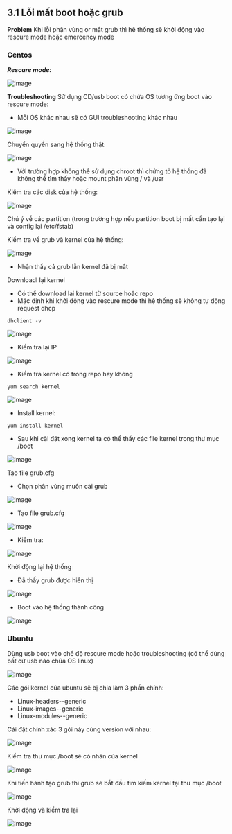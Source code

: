 ## 3.1 Lỗi mất boot hoặc grub

**Problem**
Khi lỗi phân vùng or mất grub thì hê thống sẽ khởi động vào rescure mode hoặc emercency mode

### Centos

***Rescure mode:***

![image](https://user-images.githubusercontent.com/58085885/137612376-409d7c6f-1740-404c-b55e-2bc26175c783.png)

**Troubleshooting**
Sử dụng CD/usb boot có chứa OS tương ứng boot vào rescure mode:
- Mỗi OS khác nhau sẽ có GUI troubleshooting khác nhau

![image](https://user-images.githubusercontent.com/58085885/137617858-3071ea26-dc82-46b6-9c09-0e465fee5ef3.png)

Chuyển quyền sang hệ thống thật:

![image](https://user-images.githubusercontent.com/58085885/137617890-ee7b9590-4cd4-4641-ae85-545bf6e268f1.png)

- Với trường hợp không thể sử dụng chroot thì chứng tỏ hệ thống đã không thể tìm thấy hoặc mount phân vùng / và /usr

Kiểm tra các disk của hệ thống:

![image](https://user-images.githubusercontent.com/58085885/137617904-7acf47bb-c8f2-45c9-aa97-87956b8917ff.png)

Chú ý về các partition (trong trường hợp nếu partition boot bị mất cần tạo lại và config lại /etc/fstab)

Kiểm tra về grub và kernel của hệ thống:

![image](https://user-images.githubusercontent.com/58085885/137617919-f4de5b9f-0090-431f-bff4-d43331a395f3.png)

- Nhận thấy cả grub lẫn kernel đã bị mất

Downloadl lại kernel
- Có thể download lại kernel từ source hoăc repo
- Mặc định khi khởi động vào rescure mode thì hệ thống sẽ không tự động request dhcp
```
dhclient -v
```
![image](https://user-images.githubusercontent.com/58085885/137617966-e2e2cf59-dd45-4a34-ab23-1b4724f9400b.png)

- Kiểm tra lại IP

![image](https://user-images.githubusercontent.com/58085885/137617974-b48000b3-2042-4063-825f-b2ba1ab25a6d.png)

- Kiểm tra kernel có trong repo hay không

```
yum search kernel
```

![image](https://user-images.githubusercontent.com/58085885/137617995-5247e3cb-2619-47f1-80fe-de0bb8354714.png)

- Install kernel:
```
yum install kernel
```

- Sau khi cài đặt xong kernel ta có thể thấy các file kernel trong thư mục /boot

![image](https://user-images.githubusercontent.com/58085885/137618111-aae786a9-8d5d-4080-ad0d-aeec2b1fc7f8.png)

Tạo file grub.cfg

- Chọn phân vùng muốn cài grub

![image](https://user-images.githubusercontent.com/58085885/137618165-9d90e0df-1fc8-4a6d-9889-7feb40216488.png)

- Tạo file grub.cfg

![image](https://user-images.githubusercontent.com/58085885/137618870-60cb9430-cac7-477b-9671-eb50ac82e54e.png)

- Kiểm tra:

![image](https://user-images.githubusercontent.com/58085885/137618948-5bdc425c-bfd4-4ce3-8766-c7fc46aa6626.png)

Khởi động lại hệ thống
- Đã thấy grub được hiển thị

![image](https://user-images.githubusercontent.com/58085885/137618973-8a63a3d8-1801-4eee-abf1-b9ce5a0df3ab.png)

- Boot vào hệ thống thành công

![image](https://user-images.githubusercontent.com/58085885/137619017-28a74d88-0d05-4176-9c5a-b9a04ba7f290.png)

### Ubuntu

Dùng usb boot vào chế độ rescure mode hoặc troubleshooting (có thể dùng bất cứ usb nào chứa OS linux)

![image](https://user-images.githubusercontent.com/58085885/137934150-63b1db47-540e-4e5f-a6a9-788f40e5d474.png)

Các gói kernel của ubuntu sẽ bị chia làm 3 phần chính:
- Linux-headers-<version>-generic
- Linux-images-<version>-generic
- Linux-modules-<version>-generic
  
Cái đặt chính xác 3 gói này cùng version với nhau:
 
![image](https://user-images.githubusercontent.com/58085885/137936784-111bd4f7-ce5f-41fa-b087-7ea961e971f8.png)

Kiểm tra thư mục /boot sẽ có nhân của kernel
  
![image](https://user-images.githubusercontent.com/58085885/137937019-41e4eb32-621e-4de4-8ee8-e5c0f677ffe9.png)

Khi tiến hành tạo grub thì grub sẽ bắt đầu tìm kiếm kernel tại thư mục /boot
  
![image](https://user-images.githubusercontent.com/58085885/137937414-be46f8a9-0a25-4f78-8439-1a92763467d2.png)
  
Khởi động và kiểm tra lại
  
![image](https://user-images.githubusercontent.com/58085885/137938003-04e782e7-ef19-4869-904d-d33f42c60136.png)
